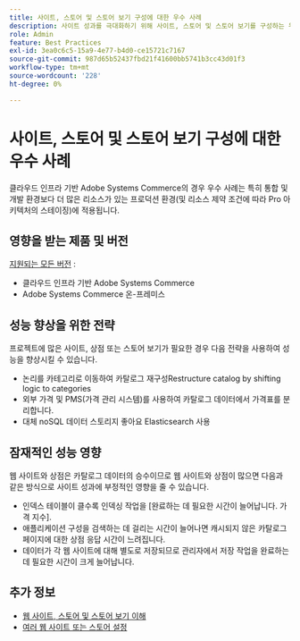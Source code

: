 ```yaml
---
title: 사이트, 스토어 및 스토어 보기 구성에 대한 우수 사례
description: 사이트 성과를 극대화하기 위해 사이트, 스토어 및 스토어 보기를 구성하는 우수 사례를 알아봅니다.
role: Admin
feature: Best Practices
exl-id: 3ea0c6c5-15a9-4e77-b4d0-ce15721c7167
source-git-commit: 987d65b52437fbd21f41600bb5741b3cc43d01f3
workflow-type: tm+mt
source-wordcount: '228'
ht-degree: 0%

---
```


# 사이트, 스토어 및 스토어 보기 구성에 대한 우수 사례

클라우드 인프라 기반 Adobe Systems Commerce의 경우 우수 사례는 특히 통합 및 개발 환경보다 더 많은 리소스가 있는 프로덕션 환경(및 리소스 제약 조건에 따라 Pro 아키텍처의 스테이징)에 적용됩니다.

## 영향을 받는 제품 및 버전

[지원되는 모든 버전](../../../release/versions.md) :

- 클라우드 인프라 기반 Adobe Systems Commerce
- Adobe Systems Commerce 온-프레미스

## 성능 향상을 위한 전략

프로젝트에 많은 사이트, 상점 또는 스토어 보기가 필요한 경우 다음 전략을 사용하여 성능을 향상시킬 수 있습니다.

- 논리를 카테고리로 이동하여 카탈로그 재구성Restructure catalog by shifting logic to categories
- 외부 가격 및 PMS(가격 관리 시스템)를 사용하여 카탈로그 데이터에서 가격표를 분리합니다.
- 대체 noSQL 데이터 스토리지 좋아요 Elasticsearch 사용

## 잠재적인 성능 영향

웹 사이트와 상점은 카탈로그 데이터의 승수이므로 웹 사이트와 상점이 많으면 다음과 같은 방식으로 사이트 성과에 부정적인 영향을 줄 수 있습니다.

- 인덱스 테이블이 클수록 인덱싱 작업을 [완료하는 데 필요한 시간이 늘어납니다. 가격 지수].
- 애플리케이션 구성을 검색하는 데 걸리는 시간이 늘어나면 캐시되지 않은 카탈로그 페이지에 대한 상점 응답 시간이 느려집니다.
- 데이터가 각 웹 사이트에 대해 별도로 저장되므로 관리자에서 저장 작업을 완료하는 데 필요한 시간이 크게 늘어납니다.


## 추가 정보

- [웹 사이트, 스토어 및 스토어 보기 이해](https://experienceleague.adobe.com/en/docs/commerce-cloud-service/user-guide/configure-store/best-practices)
- [여러 웹 사이트 또는 스토어 설정](https://experienceleague.adobe.com/en/docs/commerce-cloud-service/user-guide/configure-store/multiple-sites)
